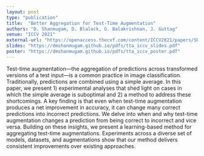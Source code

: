 ```yaml
---
layout: post
type: "publication"
title:  "Better Aggregation for Test-Time Augmentation"
authors: "D. Shanmugam, D. Blalock, G. Balakrishnan, J. Guttag"
venue: "ICCV 2021" 
external-url: "https://openaccess.thecvf.com/content/ICCV2021/papers/Shanmugam_Better_Aggregation_in_Test-Time_Augmentation_ICCV_2021_paper.pdf"
slides: "https://dmshanmugam.github.io/pdfs/tta_iccv_slides.pdf"
poster: "https://dmshanmugam.github.io/pdfs/tta_iccv_poster.pdf"
---
```


Test-time augmentation—the aggregation of predictions across transformed versions of a test input—is a common
practice in image classification. Traditionally, predictions are combined using a simple average. In this paper, we present 1) experimental analyses that shed light on cases in which the simple average is suboptimal and 2) a method to address these shortcomings. A key finding is that even when test-time augmentation produces a net improvement in accuracy, it can change many correct predictions into incorrect predictions. We delve into when and why test-time augmentation changes a prediction from being correct to incorrect and vice versa. Building on these insights, we present a learning-based method for aggregating test-time augmentations. Experiments across a diverse set of models, datasets, and augmentations show that our method delivers consistent improvements over existing approaches. 